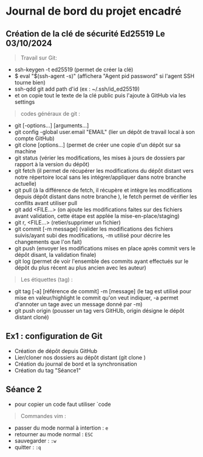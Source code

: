 # Journal de bord du projet encadré
## Création de la clé de sécurité Ed25519  Le 03/10/2024
> Travail sur Git:
- ssh-keygen -t ed25519 (permet de créer la clé)
- $ eval "$(ssh-agent -s)" (affichera "Agent pid password" si l'agent SSH tourne bien)
- ssh-qdd git add path d'id (ex : ~/.ssh/id_ed25519)
- et on copie tout le texte de la clé public puis l'ajoute à GitHub via les settings
> codes généraux de git :
- git <sous-command> [-options...] [arguments...]
- git config -global user.email "EMAIL" (lier un dépôt de travail local à son compte GitHub)
- git clone [options...] <URL> (permet de  créer une copie d'un dépôt sur sa machine 
- git status (vérier les modifications, les mises à jours de dossiers par rapport à la version du dépôt)
- git fetch (il permet de récupérer les modifications du dépôt distant vers notre répertoire local sans les intégrer/appliquer dans notre branche actuelle)
- git pull (à la différence de fetch, il récupère et intègre les modifications depuis dépôt distant dans notre branche ), le fetch permet de vérifier les conflits avant utiliser pull
- git add <FILE...> (on ajoute les modifications faites sur des fichiers avant validation, cette étape est applée la mise-en-place/staging)
- git r, <FILE...> (retier/supprimer un fichier)
- git commit [-m message] (valider les modifications des fichiers suivis/ayant subi des modifications, -m utilisé pour décrire les changements que l'on fait)
- git push (envoyer les modifications mises en place après commit vers le dépôt disant, la validation finale)
- git log (permet de voir l'ensemble des commits ayant effectués sur le dépôt du plus récent au plus ancien avec les auteur)
> Les étiquettes (tag) : 
- git tag [-a]  <tagname> [référence de commit] -m [message] (le tag est utilisé pour mise en valeur/highlight le commit qu'on veut indiquer, -a permet d'annoter un tage avec un message donné par -m)
- git push origin <tagname> (pousser un tag vers GitHUb, origin désigne le dépôt distant cloné)
## Ex1 : configuration de Git
- Création de dépôt depuis GitHub
- Lier/cloner nos dossiers au dépôt distant (git clone <URL>)
- Création du journal de bord et la synchronisation
- Création du tag "Séance1"
## Séance 2 
- pour copier un code faut utiliser `code
> Commandes vim :
- passer du mode normal à intertion : `e`
- retourner au mode normal : `ESC`
- sauvegarder : `:w`
- quitter : `:q`
